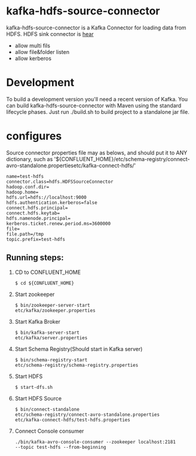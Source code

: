 # kafka-hdfs-source-connector
kafka-hdfs-source-connector is a Kafka Connector for loading data from
 HDFS. HDFS sink connector is [hear](https://github.com/confluentinc/kafka-connect-hdfs)

* allow multi fils
* allow file&folder listen
* allow kerberos

# Development
To build a development version you'll need a recent version of Kafka. You can build kafka-hdfs-source-connector with Maven using the standard lifecycle phases.
Just run ./build.sh to build project to a standalone jar file.

# configures

Source connector properties file may as belows, and should put it to ANY
dictionary, such as '${CONFLUENT_HOME}/etc/schema-registry/connect-avro-standalone.propertiesetc/kafka-connect-hdfs/'

    name=test-hdfs
    connector.class=hdfs.HDFSSourceConnector
    hadoop.conf.dir=
    hadoop.home=
    hdfs.url=hdfs://localhost:9000
    hdfs.authentication.kerberos=false
    connect.hdfs.principal=
    connect.hdfs.keytab=
    hdfs.namenode.principal=
    kerberos.ticket.renew.period.ms=3600000
    file=
    file.path=/tmp
    topic.prefix=test-hdfs

## Running steps:

1. CD to CONFLUENT_HOME

    <code>$ cd ${CONFLUENT_HOME}</code>
2. Start zookeeper

    <code>$ bin/zookeeper-server-start etc/kafka/zookeeper.properties</code>
3. Start Kafka Broker

    <code>$ bin/kafka-server-start etc/kafka/server.properties</code>
4. Start Schema Registry(Should start in Kafka server)

    <code>$ bin/schema-registry-start etc/schema-registry/schema-registry.properties</code>

5. Start HDFS

   <code>$ start-dfs.sh</code>
6. Start HDFS Source

    <code>$ bin/connect-standalone
    etc/schema-registry/connect-avro-standalone.properties
    etc/kafka-connect-hdfs/test-hdfs.properties</code>
7. Connect Console consumer

    <code>./bin/kafka-avro-console-consumer --zookeeper localhost:2181 --topic
    test-hdfs --from-beginning
</code>